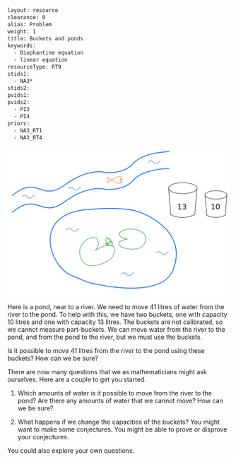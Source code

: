 ````
layout: resource
clearance: 0
alias: Problem
weight: 1
title: Buckets and ponds
keywords:
  - Diophantine equation
  - linear equation
resourceType: RT9
stids1:
  - NA3*
stids2:
pvids1:
pvids2:
  - PI3
  - PI4
priors:
  - NA3_RT1
  - NA3_RT4

````

![River and pond](river.png)

Here is a pond, near to a river.  We need to move 41 litres of water from the river to the pond.  To help with this, we have two buckets, one with capacity 10 litres and one with capacity 13 litres.  The buckets are not calibrated, so we cannot measure part-buckets.  We can move water from the river to the pond, and from the pond to the river, but we must use the buckets.

Is it possible to move 41 litres from the river to the pond using these buckets?  How can we be sure?

There are now many questions that we as mathematicians might ask ourselves.  Here are a couple to get you started.

1.  Which amounts of water is it possible to move from the river to the pond?  Are there any amounts of water that we cannot move?  How can we be sure?

1.  What happens if we change the capacities of the buckets?  You might want to make some conjectures.  You might be able to prove or disprove your conjectures.

You could also explore your own questions.
